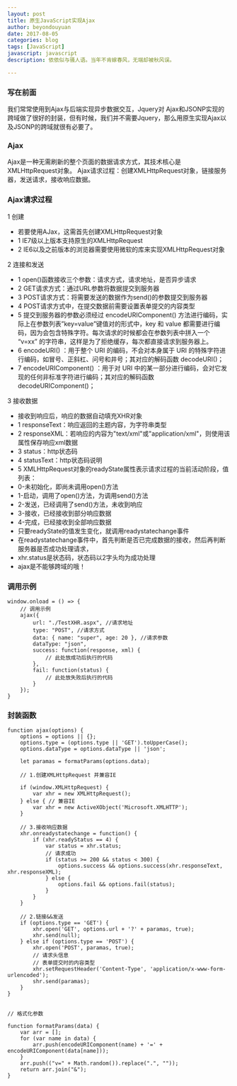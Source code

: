 ```yaml
---
layout: post
title: 原生JavaScript实现Ajax
author: beyondouyuan
date: 2017-08-05
categories: blog
tags: [JavaScript]
javascript: javascript
description: 依依似与骚人语。当年不肯嫁春风，无端却被秋风误。

---
```


### 写在前面 ###

我们常常使用到Ajax与后端实现异步数据交互，Jquery对
Ajax和JSONP实现的跨域做了很好的封装，但有时候，我们并不需要Jquery，那么用原生实现Ajax以及JSONP的跨域就很有必要了。


### Ajax

Ajax是一种无需刷新的整个页面的数据请求方式，其技术核心是XMLHttpRequest对象。
Ajax请求过程：创建XMLHttpRequest对象，链接服务器，发送请求，接收响应数据。


### Ajax请求过程

1 创建
- 若要使用AJax，这需首先创建XMLHttpRequest对象
- 1 IE7级以上版本支持原生的XMLHttpRequest
- 2 IE6以及之前版本的浏览器需要使用微软的库来实现XMLHttpRequest对象

2 连接和发送
- 1 open()函数接收三个参数：请求方式，请求地址，是否异步请求
- 2 GET请求方式：通过URL参数将数据提交到服务器
- 3 POST请求方式：将需要发送的数据作为send()的参数提交到服务器
- 4 POST请求方式中，在提交数据前需要设置表单提交的内容类型
- 5 提交到服务器的参数必须经过 encodeURIComponent() 方法进行编码，实际上在参数列表”key=value”键值对的形式中，key 和 value 都需要进行编码，因为会包含特殊字符。每次请求的时候都会在参数列表中拼入一个 “v=xx” 的字符串，这样是为了拒绝缓存，每次都直接请求到服务器上。
- 6 encodeURI() ：用于整个 URI 的编码，不会对本身属于 URI 的特殊字符进行编码，如冒号、正斜杠、问号和井号；其对应的解码函数 decodeURI()；
- 7 encodeURIComponent() ：用于对 URI 中的某一部分进行编码，会对它发现的任何非标准字符进行编码；其对应的解码函数 decodeURIComponent()；

3 接收数据
- 接收到响应后，响应的数据自动填充XHR对象
- 1 responseText：响应返回的主题内容，为字符串类型
- 2 responseXML：若响应的内容为"text/xml"或"application/xml"，则使用该属性保存响应xml数据
- 3 status：http状态码
- 4 statusText：http状态码说明
- 5 XMLHttpRequest对象的readyState属性表示请求过程的当前活动阶段，值列表：
- 0-未初始化，即尚未调用open()方法
- 1-启动，调用了open()方法，为调用send()方法
- 2-发送，已经调用了send()方法，未收到响应
- 3-接收，已经接收到部分响应数据
- 4-完成，已经接收到全部响应数据
- 只要readyState的值发生变化，就调用readystatechange事件
- 在readystatechange事件中，首先判断是否已完成数据的接收，然后再判断服务器是否成功处理请求，
- xhr.status是状态码，状态码以2字头均为成功处理
- ajax是不能够跨域的哦！


### 调用示例

    window.onload = () => {
        // 调用示例
        ajax({
            url: "./TestXHR.aspx", //请求地址
            type: "POST", //请求方式
            data: { name: "super", age: 20 }, //请求参数
            dataType: "json",
            success: function(response, xml) {
                // 此处放成功后执行的代码
            },
            fail: function(status) {
                // 此处放失败后执行的代码
            }
        });
    }

### 封装函数

    function ajax(options) {
        options = options || {};
        options.type = (options.type || 'GET').toUpperCase();
        options.dataType = options.dataType || 'json';

        let paramas = formatParams(options.data);

        // 1.创建XMLHttpRequest 并兼容IE

        if (window.XMLHttpRequest) {
            var xhr = new XMLHttpRequest();
        } else { // 兼容IE
            var xhr = new ActiveXObject('Microsoft.XMLHTTP');
        }

        // 3.接收响应数据
        xhr.onreadystatechange = function() {
            if (xhr.readyStatus == 4) {
                var status = xhr.status;
                // 请求成功
                if (status >= 200 && status < 300) {
                    options.success && options.success(xhr.responseText, xhr.responseXML);
                } else {
                    options.fail && options.fail(status);
                }
            }
        }

        // 2.链接&&发送
        if (options.type == 'GET') {
            xhr.open('GET', options.url + '?' + paramas, true);
            xhr.send(null);
        } else if (options.type == 'POST') {
            xhr.open('POST', paramas, true);
            // 请求头信息
            // 表单提交时的内容类型
            xhr.setRequestHeader('Content-Type', 'application/x-www-form-urlencoded');
            shr.send(paramas);
        }
    }


    // 格式化参数

    function formatParams(data) {
        var arr = [];
        for (var name in data) {
            arr.push(encodeURIComponent(name) + '=' + encodeURIComponent(data[name]));
        }
        arr.push(("v=" + Math.random()).replace(".", ""));
        return arr.join("&");
    }











